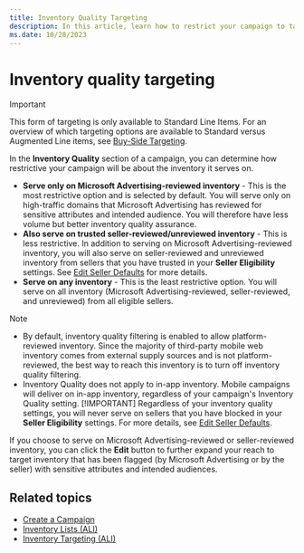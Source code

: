 ```yaml
---
title: Inventory Quality Targeting
description: In this article, learn how to restrict your campaign to target inventory based on inventory quality.
ms.date: 10/28/2023
---
```


# Inventory quality targeting

> [!IMPORTANT]
> This form of targeting is only available to Standard Line Items. For an overview of which targeting options are available to Standard versus Augmented Line items, see [Buy-Side Targeting](buy-side-targeting.md).

In the **Inventory Quality** section of a campaign, you can determine how restrictive your campaign will be about the inventory it serves on.

- **Serve only on Microsoft Advertising-reviewed inventory** - This is the most restrictive option and is selected by default. You will serve only on high-traffic domains that Microsoft Advertising has reviewed for sensitive attributes and intended audience. You will therefore have less volume but better inventory quality assurance.
- **Also serve on trusted seller-reviewed/unreviewed inventory** - This is less restrictive. In addition to serving on Microsoft Advertising-reviewed inventory, you will also serve on seller-reviewed and unreviewed inventory from sellers that you have trusted in your **Seller Eligibility** settings. See [Edit Seller Defaults](edit-seller-defaults.md) for more details.
- **Serve on any inventory** - This is the least restrictive option. You will serve on all inventory (Microsoft Advertising-reviewed, seller-reviewed, and unreviewed) from all eligible sellers.

> [!NOTE]
>
> - By default, inventory quality filtering is enabled to allow platform-reviewed inventory. Since the majority of third-party mobile web inventory comes from external supply sources and is not platform-reviewed, the best way to reach this inventory is to turn off inventory quality filtering.
> - Inventory Quality does not apply to in-app inventory. Mobile campaigns will deliver on in-app inventory, regardless of your campaign's Inventory Quality setting.
> [!IMPORTANT]
> Regardless of your inventory quality settings, you will never serve on sellers that you have blocked in your **Seller Eligibility** settings. For more details, see [Edit Seller Defaults](edit-seller-defaults.md).

If you choose to serve on Microsoft Advertising-reviewed or seller-reviewed inventory, you can click the **Edit** button to further expand your reach to target inventory that has been flagged (by Microsoft Advertising or by the seller) with sensitive attributes and intended audiences.

## Related topics

- [Create a Campaign](create-a-campaign.md)
- [Inventory Lists (ALI)](inventory-lists-ali-only.md)
- [Inventory Targeting (ALI)](inventory-targeting-ali.md)
